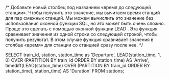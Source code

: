 /*
Добавьте новый столбец под названием «время до следующей станции». Чтобы получить это значение, мы вычитаем время станций для пар смежных станций.
Мы можем вычислить это значение без использования оконной функции SQL, но это может быть очень сложно. Проще это сделать с помощью оконной функции LEAD .
Эта функция сравнивает значения из одной строки со следующей строкой, чтобы получить результат.
В этом случае функция сравнивает значения в столбце «время» для станции со станцией сразу после нее.
*/

SELECT train_id,
station,
station_time as 'Departure',
LEAD(station_time, 1, 0) OVER (PARTITION BY train_id ORDER BY station_time) AS 'Arrive',
timediff(LEAD(station_time) OVER (PARTITION BY train_id ORDER BY station_time), station_time) AS 'Duration'
FROM stations;

